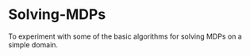 # Solving-MDPs
To experiment with some of the basic algorithms for solving MDPs on a simple domain.  
